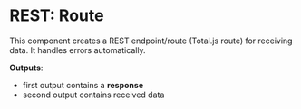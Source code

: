 # REST: Route

This component creates a REST endpoint/route (Total.js route) for receiving data. It handles errors automatically.

__Outputs__:

- first output contains a __response__
- second output contains received data